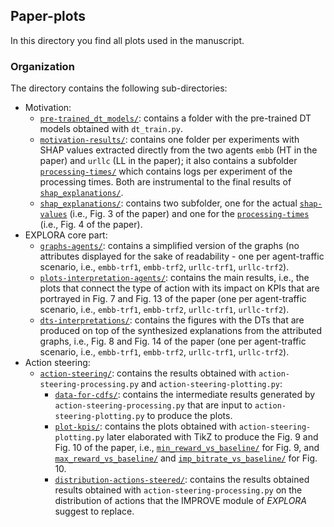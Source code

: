 ## Paper-plots

In this directory you find all plots used in the manuscript.

### Organization

The directory contains the following sub-directories:
- Motivation:
	- [`pre-trained_dt_models/`](pre-trained_dt_models): contains a folder with the pre-trained DT models obtained with `dt_train.py`.
	- [`motivation-results/`](motivation-results): contains one folder per experiments with SHAP values extracted directly from the two agents `embb` (HT in the paper) and `urllc` (LL in the paper); it also contains a subfolder [`processing-times/`](motivation-results/processing-times) which contains logs per experiment of the processing times. Both are instrumental to the final results of [`shap_explanations/`](shap_explanations).
	- [`shap_explanations/`](shap_explanations): contains two subfolder, one for the actual [`shap-values`](shap_explanations/shap-values) (i.e., Fig. 3 of the paper) and one for the [`processing-times`](shap_explanations/processing-times) (i.e., Fig. 4 of the paper).
- EXPLORA core part:
	- [`graphs-agents/`](graphs-agents): contains a simplified version of the graphs (no attributes displayed for the sake of readability - one per agent-traffic scenario, i.e., `embb-trf1`, `embb-trf2`, `urllc-trf1`, `urllc-trf2`).
	- [`plots-interpretation-agents/`](plots-interpretation-agents): contains the main results, i.e., the plots that connect the type of action with its impact on KPIs that are portrayed in Fig. 7 and Fig. 13 of the paper (one per agent-traffic scenario, i.e., `embb-trf1`, `embb-trf2`, `urllc-trf1`, `urllc-trf2`). 
	- [`dts-interpretations/`](dts-interpretations): contains the figures with the DTs that are produced on top of the synthesized explanations from the attributed graphs, i.e., Fig. 8 and Fig. 14 of the paper (one per agent-traffic scenario, i.e., `embb-trf1`, `embb-trf2`, `urllc-trf1`, `urllc-trf2`).
- Action steering:
	- [`action-steering/`](action-steering): contains the results obtained with `action-steering-processing.py` and `action-steering-plotting.py`:
	  - [`data-for-cdfs/`](data-for-cdfs): contains the intermediate results generated by `action-steering-processing.py` that are input to `action-steering-plotting.py` to produce the plots.
	  - [`plot-kpis/`](plot-kpis): contains the plots obtained with `action-steering-plotting.py` later elaborated with TikZ to produce the Fig. 9 and Fig. 10 of the paper, i.e., [`min_reward_vs_baseline/`](action-steering/plot-kpis/min_reward_vs_baseline/) for Fig. 9, and [`max_reward_vs_baseline/`](action-steering/plot-kpis/max_reward_vs_baseline/) and [`imp_bitrate_vs_baseline/`](action-steering/plot-kpis/imp_bitrate_vs_baseline/) for Fig. 10. 
	  - [`distribution-actions-steered/`](distribution-actions-steered): contains the results obtained results obtained with `action-steering-processing.py` on the distribution of actions that the IMPROVE module of *EXPLORA* suggest to replace.
